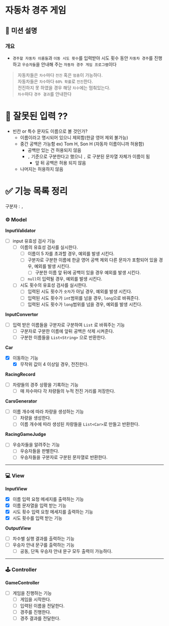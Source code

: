 # 자동차 경주 게임

## 🚀 미션 설명

### 개요

- `경주할 자동차 이름들`과 `이동 시도 횟수`를 입력받아 시도 횟수 동안 `자동차 경주`를 진행하고
  `우승자들`을 안내해 주는 `자동차 경주 게임 프로그램`이다

> 자동차들은 `차수`마다 `전진` 혹은 `멈춤`이 가능하다.<br>
> 자동차들은 `차수`마다 `60% 확률`로 `전진`한다. <br>
> 전진하지 못 하였을 경우 해당 `차수`에는 멈춰있는다. <br>
> `차수`마다 `경주 결과`를 안내한다

# 🤔 잘못된 입력 ??

- 빈칸 or 특수 문자도 이름으로 볼 것인가?
    - 이름이라고 명시되어 있으니 제외함(한글 영어 제외 불가능)
    - 중간 공백은 가능함 ex) Tom H, Son H (자동차 이름이니까 허용함)
        - 공백만 있는 건 허용되지 않음
        - `,` 기준으로 구분한다고 했으니 `,` 로 구분된 문자열 자체가 이름이 됨
            - 앞 뒤 공백은 허용 되지 않음
    - 나머지는 허용하지 않음

# ✅ 기능 목록 정리

구분자 : `,`

### **⚙️ Model**

**InputValidator**

- [ ]  input 유효성 검사 기능
    - [ ]  이름의 유효성 검사를 실시한다.
        - [ ]  이름이 5 자를 초과할 경우, 예외를 발생 시킨다.
        - [ ]  구분자로 구분한 이름에 한글 영어 공백 제외 다른 문자가 포함되어 있을 경우, 예외를 발생 시킨다.
            - [ ]  구분한 이름 앞 뒤에 공백이 있을 경우 예외를 발생 시킨다.
        - [ ]  `null`이 입력될 경우, 예외를 발생 시킨다.
    - [ ]  시도 횟수의 유효성 검사를 실시한다.
        - [ ]  입력된 시도 횟수가 `숫자`가 아닐 경우, 예외를 발생 시킨다.
        - [ ]  입력된 시도 횟수가 `int`범위를 넘을 경우, `long`으로 바꿔준다.
        - [ ]  입력된 시도 횟수가  `long`범위를 넘을 경우, 예외를 발생 시킨다.

**InputConvertor**

- [ ]  입력 받은 이름들을 구분자로 구분하여 `List` 로 바꿔주는 기능
    - [ ]  구분자로 구분한 이름에 앞뒤 공백은 삭제 시켜준다.
    - [ ]  구분한 이름들을 `List<String>` 으로 반환한다.

**Car**

- [x]  이동하는 기능
    - [x]  무작위 값이 4 이상일 경우, 전진한다.

**RacingRecord**

- [ ]  차량들의 경주 상황을 기록하는 기능
    - [ ] 매 차수마다 각 차량들의 누적 전진 거리를 저장한다.

**CarsGenerator**

- [ ]  이름 개수에 따라 차량을 생성하는 기능
    - [ ]  차량을 생성한다.
    - [ ]  이름 개수에 따라 생성된 차량들을 `List<Car>`로 만들고 반환한다.

**RacingGameJudge**

- [ ]  우승자들을 알려주는 기능
    - [ ]  우승자들을 판별한다.
    - [ ]  우승자들을 구분자로 구분된 문자열로 반환한다.

---

### **💻 View**

**InputView**

- [x]  이름 입력 요청 메세지를 출력하는 기능
- [x]  이름 문자열을 입력 받는 기능
- [x]  시도 횟수 입력 요청 메세지를 출력하는 기능
- [x]  시도 횟수를 입력 받는 기능

**OutputView**

- [ ]  차수별 실행 결과를 출력하는 기능
- [ ]  우승자 안내 문구를 출력하는 기능
    - [ ]  공동, 단독 우승자 안내 문구 모두 출력이 가능하다.

---

### **🕹️ Controller**

**GameController**

- [ ]  게임을 진행하는 기능
    - [ ]  게임을 시작한다.
    - [ ]  입력된 이름을 전달한다.
    - [ ]  경주를 진행한다.
    - [ ]  경주 결과를 전달한다.